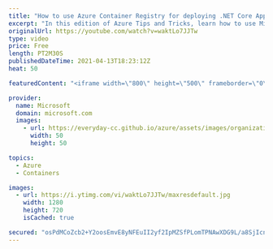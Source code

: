 ```yaml
---
title: "How to use Azure Container Registry for deploying .NET Core Apps | Azure Tips and Tricks"
excerpt: "In this edition of Azure Tips and Tricks, learn how to use Microsoft Azure Container Registry for building and deploying .NET Core Apps.   For more tips and tricks, visit: https://aka.ms/azuretipsandtricks  Get started with 12 months of free services and $200 USD in credit. Create your free account today"
originalUrl: https://youtube.com/watch?v=waktLo7JJTw
type: video
price: Free
length: PT2M30S
publishedDateTime: 2021-04-13T18:23:12Z
heat: 50

featuredContent: "<iframe width=\"800\" height=\"500\" frameborder=\"0\" src=\"https://www.youtube.com/embed/waktLo7JJTw\" allow=\"accelerometer; autoplay; encrypted-media; gyroscope; picture-in-picture\" allowfullscreen></iframe>"

provider:
  name: Microsoft
  domain: microsoft.com
  images:
    - url: https://everyday-cc.github.io/azure/assets/images/organizations/microsoft.com-50x50.jpg
      width: 50
      height: 50

topics:
  - Azure
  - Containers

images:
  - url: https://i.ytimg.com/vi/waktLo7JJTw/maxresdefault.jpg
    width: 1280
    height: 720
    isCached: true

secured: "osPdMCoZcb2+Y2oosEmvE8yNFEuII2yf2IpMZSfPLomTPNAwXDG9L/a8SjIcnrwfwqKN9htPbJvJTy8jBtD7V274gn5IcHu0zW/mTjgplKiOLF6hxfe5vQALUWJ6OU/0wJVihWa7gLYaMGKIeP/5aaIobq23IZR36iSiMmKzNwGi6vynz2ZTSJcXvYkMtJMpvsCn/EWwkeYeO3un2VHu50tlXKRFHi76YT596GBEvy3zRyh2lFFMz+XeCYB9tavC4EYIjMMzcnWe1ZPL2OFh/W74kiWWXpUEGF9hj1wt10700RAeugv3HIjenhTI3FpcL5QXDhXFWaJGvSObUMqN7jTPgOuH5XdAVrgdndFlKUA0aMtKzJcT9WUbl1aixS/4KZPJ2WGx25ZAYPvl89EuFqJW5SXwtUSeQfkOyrBuXs8=;TgzWLQPZpeB8cT6Li/Taxg=="
---
```


